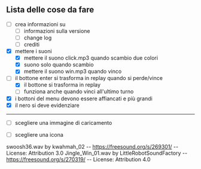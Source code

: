 ## Lista delle cose da fare

 - [ ] crea informazioni su
   - [ ] informazioni sulla versione
   - [ ] change log
   - [ ] crediti
 - [x] mettere i suoni
   - [x] mettere il suono click.mp3 quando scambio due colori
   - [x] suono solo quando scambio
   - [x] mettere il suono win.mp3 quando vinco
 - [ ] il bottone enter si trasforma in replay quando si perde/vince
   - [x] il bottone si trasforma in replay
   - [ ] funziona anche quando vinci all'ultimo turno
 - [x] i bottoni del menu devono essere affiancati e più grandi
 - [x] il nero si deve evidenziare
----
 - [ ] scegliere una immagine di caricamento
 - [ ] scegliere una icona


swoosh36.wav by kwahmah_02 -- https://freesound.org/s/269301/ -- License: Attribution 3.0
Jingle_Win_01.wav by LittleRobotSoundFactory -- https://freesound.org/s/270319/ -- License: Attribution 4.0
